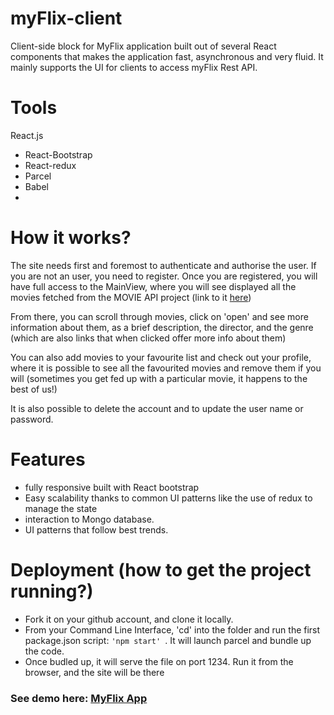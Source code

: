 # myFlix-client
 Client-side block for MyFlix application built out of several React components that makes the application fast, asynchronous and very fluid. It mainly supports the UI for clients to access myFlix Rest API. 

# Tools
React.js 
 - React-Bootstrap
 - React-redux
 - Parcel
 - Babel
 - 
# How it works?

The site needs first and foremost to authenticate and authorise the user. If you are not an user, you need to register. Once you are registered, you will have full access to the MainView, where you will see displayed all the movies fetched from the MOVIE API project (link to it <a href="https://github.com/iamnachoj/Movie-API">here</a>)
 
From there, you can scroll through movies, click on 'open' and see more information about them, as a brief description, the director, and the genre (which are also links that when clicked offer more info about them)
 
You can also add movies to your favourite list and check out your profile, where it is possible to see all the favourited movies and remove them if you will (sometimes you get fed up with a particular movie, it happens to the best of us!)
 
It is also possible to delete the account and to update the user name or password.

# Features 
 - fully responsive built with React bootstrap
 - Easy scalability thanks to common UI patterns like the use of redux to manage the state
 - interaction to Mongo database.
 - UI patterns that follow best trends.

# Deployment (how to get the project running?)
 
 - Fork it on your github account, and clone it locally.
 - From your Command Line Interface, 'cd' into the folder and run the first package.json script: ```'npm start' ```. It will launch parcel and bundle up the code.
 - Once budled up, it will serve the file on port 1234. Run it from the browser, and the site will be there 
 
### See demo here: <a href="https://iamnachoj.github.io/myFlix-client/">MyFlix App</a>
